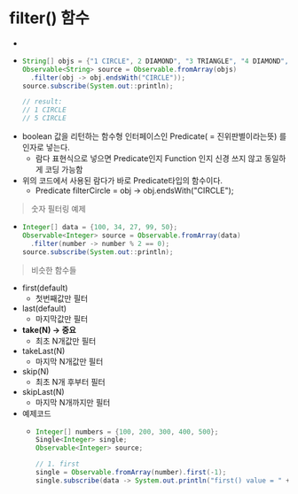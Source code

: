 filter() 함수
===
* 
* ```java
  String[] objs = {"1 CIRCLE", 2 DIAMOND", "3 TRIANGLE", "4 DIAMOND", "5 CIRCLE", "6 HEXAGON"};
  Observable<String> source = Observable.fromArray(objs)
    .filter(obj -> obj.endsWith("CIRCLE"));
  source.subscribe(System.out::println);

  // result:
  // 1 CIRCLE
  // 5 CIRCLE

* boolean 값을 리턴하는 함수형 인터페이스인 Predicate( = 진위판별이라는뜻) 를 인자로 넣는다.
  * 람다 표현식으로 넣으면 Predicate인지 Function 인지 신경 쓰지 않고 동일하게 코딩 가능함
* 위의 코드에서 사용된 람다가 바로 Predicate타입의 함수이다.
  * Predicate<String> filterCircle = obj -> obj.endsWith("CIRCLE");

> 숫자 필터링 예제
* ```java
  Integer[] data = {100, 34, 27, 99, 50};
  Observable<Integer> source = Observable.fromArray(data)
    .filter(number -> number % 2 == 0);
  source.subscribe(System.out::println);

> 비슷한 함수들
* first(default)
  * 첫번째값만 필터
* last(default)
  * 마지막값만 필터
* **take(N) -> 중요**
  * 최초 N개값만 필터
* takeLast(N)
  * 마지막 N개값만 필터
* skip(N)
  * 최초 N개 후부터 필터
* skipLast(N)
  * 마지막 N개까지만 필터
* 예제코드
  * ```java
    Integer[] numbers = {100, 200, 300, 400, 500};
    Single<Integer> single;
    Observable<Integer> source;

    // 1. first
    single = Observable.fromArray(number).first(-1);
    single.subscribe(data -> System.out.println("first() value = " + data));
